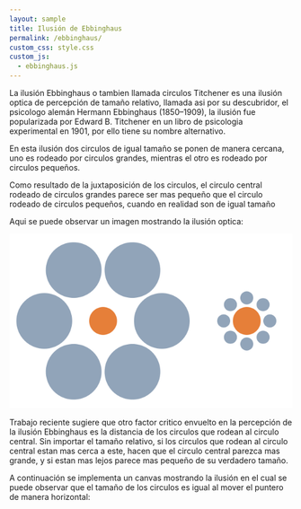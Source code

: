 ```yaml
---
layout: sample
title: Ilusión de Ebbinghaus
permalink: /ebbinghaus/
custom_css: style.css
custom_js:
  - ebbinghaus.js
---
```

La ilusión Ebbinghaus o tambien llamada circulos Titchener es una ilusión optica de percepción de tamaño relativo, llamada asi por su descubridor, el psicologo alemán Hermann Ebbinghaus (1850–1909), la ilusión fue popularizada por Edward B. Titchener en un libro de psicologia experimental en 1901, por ello tiene su nombre alternativo.

En esta ilusión dos circulos de igual tamaño se ponen de manera cercana, uno es rodeado por circulos grandes, mientras el otro es rodeado por circulos pequeños.

Como resultado de la juxtaposición de los circulos, el circulo central rodeado de circulos grandes parece ser mas pequeño que el circulo rodeado de circulos pequeños, cuando en realidad son de igual tamaño

Aqui se puede observar un imagen mostrando la ilusión optica:

<img src="../images/Ebbinghaus.svg.png" alt="ebbinghaus" class="center-image">

Trabajo reciente sugiere que otro factor critico envuelto en la percepción de la ilusión Ebbinghaus es la distancia de los circulos que rodean al circulo central. Sin importar el tamaño relativo, si los circulos que rodean al circulo central estan mas cerca a este, hacen que el circulo central parezca mas grande, y si estan mas lejos parece mas pequeño de su verdadero tamaño.

A continuación se implementa un canvas mostrando la ilusión en el cual se puede observar que el tamaño de los circulos es igual al mover el puntero de manera horizontal:

<div class="sketch-averages" id='ebbinghaus'></div>
